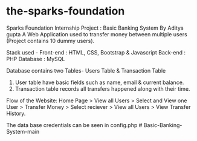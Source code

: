 # the-sparks-foundation

Sparks Foundation Internship Project : Basic Banking System    By Aditya gupta
A Web Application used to transfer money between multiple users (Project contains 10 dummy users). 

Stack used -
Front-end : HTML, CSS, Bootstrap & Javascript 
Back-end : PHP 
Database : MySQL   

Database contains two Tables- Users Table & Transaction Table 
1. User table have basic fields such as name, email & current balance. 
2. Transaction table records all transfers happened along with their time.  

Flow of the Website: Home Page > View all Users > Select and View one User > Transfer Money > Select reciever > View all Users > View Transfer History.

The data base credentials can be seen in config.php
#   B a s i c - B a n k i n g - S y s t e m - m a i n  
 